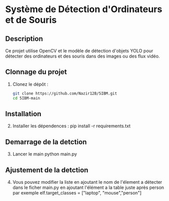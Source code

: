 # Système de Détection d'Ordinateurs et de Souris

## Description
Ce projet utilise OpenCV et le modèle de détection d'objets YOLO pour détecter des ordinateurs et des souris dans des images ou des flux vidéo.

## Clonnage du projet

1. Clonez le dépôt :
   ```bash
   git clone https://github.com/Nazir12B/5IBM.git
   cd 5IBM-main

## Installation

2. Installer les dépendences :
    pip install -r requirements.txt

## Demarrage de la detction 
3. Lancer le main
    python main.py

## Ajustement de la detction 
4. Vous pouvez modifier la liste en ajoutant le nom  de l'élement a détecter dans le ficher main.py en ajoutant l'élément a la table juste après person par exemple elf.target_classes = ["laptop", "mouse","person"] 